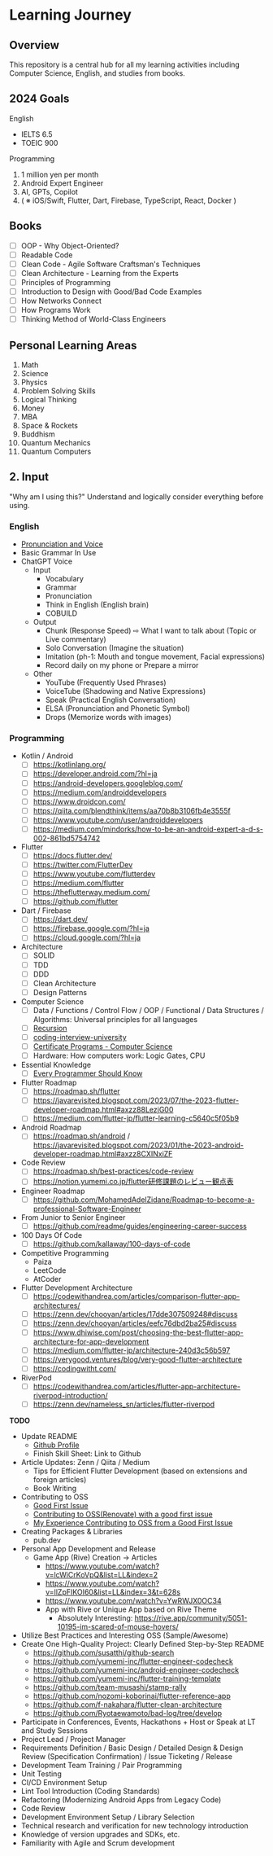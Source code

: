 # Learning Journey

## Overview
This repository is a central hub for all my learning activities including Computer Science, English, and studies from books.

## 2024 Goals
English 
- IELTS 6.5
- TOEIC 900

Programming
1. 1 million yen per month
2. Android Expert Engineer
3. AI, GPTs, Copilot
4. ( ※ iOS/Swift, Flutter, Dart, Firebase, TypeScript, React, Docker )

## Books
- [ ] OOP - Why Object-Oriented?
- [ ] Readable Code
- [ ] Clean Code - Agile Software Craftsman's Techniques
- [ ] Clean Architecture - Learning from the Experts
- [ ] Principles of Programming
- [ ] Introduction to Design with Good/Bad Code Examples
- [ ] How Networks Connect
- [ ] How Programs Work
- [ ] Thinking Method of World-Class Engineers

## Personal Learning Areas
1. Math
2. Science
3. Physics
4. Problem Solving Skills
5. Logical Thinking
6. Money
7. MBA
8. Space & Rockets
9. Buddhism
10. Quantum Mechanics
11. Quantum Computers

## 2. Input

"Why am I using this?" Understand and logically consider everything before using.

### English
- [Pronunciation and Voice](https://www.youtube.com/@aiueophonics)
- Basic Grammar In Use
- ChatGPT Voice
  - Input
    - Vocabulary
    - Grammar
    - Pronunciation
    - Think in English (English brain)
    - COBUILD
  - Output
    - Chunk (Response Speed)  ⇨ What I want to talk about (Topic or Live commentary)
    - Solo Conversation (Imagine the situation)
    - Imitation (ph-1: Mouth and tongue movement, Facial expressions)
    - Record daily on my phone or Prepare a mirror
  - Other
    - YouTube (Frequently Used Phrases)
    - VoiceTube (Shadowing and Native Expressions)
    - Speak (Practical English Conversation)
    - ELSA (Pronunciation and Phonetic Symbol)
    - Drops (Memorize words with images)

### Programming
- Kotlin / Android
    - [ ]  https://kotlinlang.org/
    - [ ]  https://developer.android.com/?hl=ja
    - [ ]  https://android-developers.googleblog.com/
    - [ ]  https://medium.com/androiddevelopers
    - [ ]  https://www.droidcon.com/
    - [ ]  https://qiita.com/blendthink/items/aa70b8b3106fb4e3555f
    - [ ]  https://www.youtube.com/user/androiddevelopers
    - [ ]  https://medium.com/mindorks/how-to-be-an-android-expert-a-d-s-002-861bd5754742
- Flutter
    - [ ]  https://docs.flutter.dev/
    - [ ]  https://twitter.com/FlutterDev
    - [ ]  https://www.youtube.com/flutterdev
    - [ ]  https://medium.com/flutter
    - [ ]  https://theflutterway.medium.com/
    - [ ]  https://github.com/flutter
- Dart / Firebase
    - [ ]  https://dart.dev/
    - [ ]  https://firebase.google.com/?hl=ja
    - [ ]  https://cloud.google.com/?hl=ja
- Architecture
    - [ ]  SOLID
    - [ ]  TDD
    - [ ]  DDD
    - [ ]  Clean Architecture
    - [ ]  Design Patterns
- Computer Science
    - [ ]  Data / Functions / Control Flow / OOP / Functional / Data Structures / Algorithms: Universal principles for all languages
    - [ ]  [Recursion](https://recursionist.io/dashboard/courses)
    - [ ]  [coding-interview-university](https://github.com/jwasham/coding-interview-university)
    - [ ]  [Certificate Programs - Computer Science](https://www.uopeople.edu/programs/certificate/computer-science/)
    - [ ]  Hardware: How computers work: Logic Gates, CPU
- Essential Knowledge
    - [ ]  [Every Programmer Should Know](https://github.com/mtdvio/every-programmer-should-know)
- Flutter Roadmap
    - [ ]  https://roadmap.sh/flutter
    - [ ]  https://javarevisited.blogspot.com/2023/07/the-2023-flutter-developer-roadmap.html#axzz88LezjG00
    - [ ]  https://medium.com/flutter-jp/flutter-learning-c5640c5f05b9
- Android Roadmap
    - [ ]  https://roadmap.sh/android / https://javarevisited.blogspot.com/2023/01/the-2023-android-developer-roadmap.html#axzz8CXINxiZF
- Code Review
    - [ ]  https://roadmap.sh/best-practices/code-review
    - [ ]  https://notion.yumemi.co.jp/flutter研修課題のレビュー観点表
- Engineer Roadmap
    - [ ]  https://github.com/MohamedAdelZidane/Roadmap-to-become-a-professional-Software-Engineer
- From Junior to Senior Engineer
    - [ ]  https://github.com/readme/guides/engineering-career-success
- 100 Days Of Code
    - [ ]  https://github.com/kallaway/100-days-of-code
- Competitive Programming
  - Paiza
  - LeetCode
  - AtCoder
- Flutter Development Architecture
    - [ ]  https://codewithandrea.com/articles/comparison-flutter-app-architectures/
    - [ ]  https://zenn.dev/chooyan/articles/17dde307509248#discuss
    - [ ]  https://zenn.dev/chooyan/articles/eefc76dbd2ba25#discuss
    - [ ]  https://www.dhiwise.com/post/choosing-the-best-flutter-app-architecture-for-app-development
    - [ ]  https://medium.com/flutter-jp/architecture-240d3c56b597
    - [ ]  https://verygood.ventures/blog/very-good-flutter-architecture
    - [ ]  https://codingwitht.com/
- RiverPod
    - [ ]  https://codewithandrea.com/articles/flutter-app-architecture-riverpod-introduction/
    - [ ]  https://zenn.dev/nameless_sn/articles/flutter-riverpod

**TODO**

- Update README
  - [Github Profile](https://github.com/durgeshsamariya/awesome-github-profile-readme-templates)
  - Finish Skill Sheet: Link to Github
- Article Updates: Zenn / Qiita / Medium
  - Tips for Efficient Flutter Development (based on extensions and foreign articles)
  - Book Writing
- Contributing to OSS
  - [Good First Issue](https://goodfirstissue.dev/)
  - [Contributing to OSS(Renovate) with a good first issue](https://zenn.dev/ryo_manba/articles/a4c8609f658fa2)
  - [My Experience Contributing to OSS from a Good First Issue](https://future-architect.github.io/articles/20210205/)
- Creating Packages & Libraries
  - pub.dev
- Personal App Development and Release
  - Game App (Rive) Creation → Articles
    - https://www.youtube.com/watch?v=lcWiCrKoVpQ&list=LL&index=2
    - https://www.youtube.com/watch?v=IlZpFIKOI60&list=LL&index=3&t=628s
    - https://www.youtube.com/watch?v=YwRWJX0OC34
    - App with Rive or Unique App based on Rive Theme
      - Absolutely Interesting: https://rive.app/community/5051-10195-im-scared-of-mouse-hovers/
- Utilize Best Practices and Interesting OSS (Sample/Awesome)
- Create One High-Quality Project: Clearly Defined Step-by-Step README
    - https://github.com/susatthi/github-search
    - https://github.com/yumemi-inc/flutter-engineer-codecheck
    - https://github.com/yumemi-inc/android-engineer-codecheck
    - https://github.com/yumemi-inc/flutter-training-template
    - https://github.com/team-musashi/stamp-rally
    - https://github.com/nozomi-koborinai/flutter-reference-app
    - https://github.com/f-nakahara/flutter-clean-architecture
    - https://github.com/Ryotaewamoto/bad-log/tree/develop
- Participate in Conferences, Events, Hackathons + Host or Speak at LT and Study Sessions
- Project Lead / Project Manager
- Requirements Definition / Basic Design / Detailed Design & Design Review (Specification Confirmation) / Issue Ticketing / Release
- Development Team Training / Pair Programming
- Unit Testing
- CI/CD Environment Setup
- Lint Tool Introduction (Coding Standards)
- Refactoring (Modernizing Android Apps from Legacy Code)
- Code Review
- Development Environment Setup / Library Selection
- Technical research and verification for new technology introduction
- Knowledge of version upgrades and SDKs, etc.
- Familiarity with Agile and Scrum development